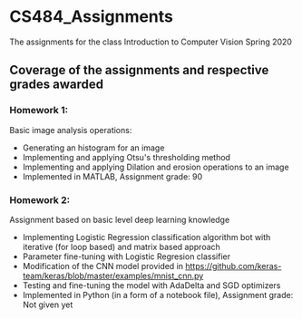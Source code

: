 # CS484_Assignments
The assignments for the class Introduction to Computer Vision Spring 2020

## Coverage of the assignments and respective grades awarded
### Homework 1:
Basic image analysis operations:
- Generating an histogram for an image
- Implementing and applying Otsu's thresholding method
- Implementing and applying Dilation and erosion operations to an image
- Implemented in MATLAB, Assignment grade: 90
### Homework 2:
Assignment based on basic level deep learning knowledge
- Implementing Logistic Regression classification algorithm bot with iterative (for loop based) and matrix based approach
- Parameter fine-tuning with Logistic Regresion classifier
- Modification of the CNN model provided in https://github.com/keras-team/keras/blob/master/examples/mnist_cnn.py
- Testing and fine-tuning the model with AdaDelta and SGD optimizers
- Implemented in Python (in a form of a notebook file), Assignment grade: Not given yet
